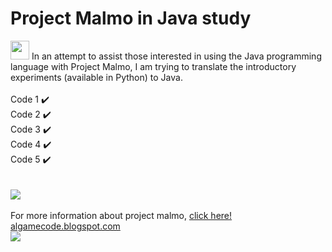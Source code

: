# Project Malmo in Java study
<img src="https://4.bp.blogspot.com/-QFVn1dd7Q78/XKO4MKqSP1I/AAAAAAAADy0/ALr12As8Iowy-tieqMLMJZJeeHfpxSHnQCLcBGAs/s320/minecraft-154749_1280.png" width="30"> In an attempt to assist those interested in using the Java programming language with Project Malmo, I am trying to translate the introductory experiments (available in Python) to Java.
<br><br>
Code 1 :heavy_check_mark:<br>
Code 2 :heavy_check_mark:<br>
Code 3 :heavy_check_mark:<br>
Code 4 :heavy_check_mark:<br>
Code 5 :heavy_check_mark:<br>
<br><br>
<img src="https://1.bp.blogspot.com/-kiPEVmnCEr8/X_xvpN-yDwI/AAAAAAAAEhw/Yj8UeH2izfILGTO2vGoMSzz8efXVXaangCNcBGAsYHQ/w400-h400/11.png" href="https://algamecode.blogspot.com/2021/01/drops-games-inteligencia-artificial-01.html">
<br><br>
For more information about project malmo, <a href="https://algamecode.blogspot.com/2021/01/drops-games-inteligencia-artificial-01.html"> click here!</a><br>
<a href="http://algamecode.blogspot.com.br/"> algamecode.blogspot.com </a><br>
<a href="http://algamecode.blogspot.com"><img src="http://2.bp.blogspot.com/-Rcc_FFRL4bA/WIjkQ9G4piI/AAAAAAAACY4/jNV8o3no_YA1BL0ndWXYVQRyOWxDz11CwCK4B/s1220/cabecalhoalgc.png"/></a>
